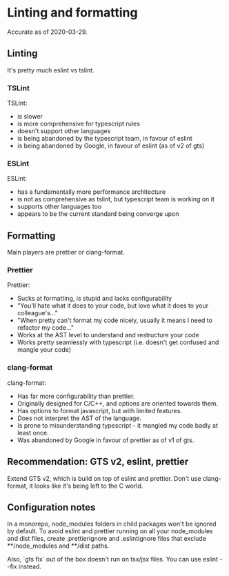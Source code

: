 # Linting and formatting

Accurate as of 2020-03-29.

## Linting

It's pretty much eslint vs tslint.

### TSLint
TSLint:
 - is slower
 - is more comprehensive for typescript rules
 - doesn't support other languages
 - is being abandoned by the typescript team, in favour of eslint
 - is being abandoned by Google, in favour of eslint (as of v2 of gts)

### ESLint
ESLint:
 - has a fundamentally more performance architecture
 - is not as comprehensive as tslint, but typescript team is working on it
 - supports other languages too
 - appears to be the current standard being converge upon

 ## Formatting

 Main players are prettier or clang-format.

 ### Prettier
 Prettier:
  - Sucks at formatting, is stupid and lacks configurability
  - "You'll hate what it does to your code, but love what it does to your colleague's..."
  - "When pretty can't format my code nicely, usually it means I need to refactor my code..."
  - Works at the AST level to understand and restructure your code
  - Works pretty seamlessly with typescript (i.e. doesn't get confused and mangle your code)

  ### clang-format
  clang-format:
   - Has far more configurability than prettier.
   - Originally designed for C/C++, and options are oriented towards them.
   - Has options to format javascript, but with limited features.
   - Does not interpret the AST of the language.
   - Is prone to misunderstanding typescript - it mangled my code badly at least once.
   - Was abandoned by Google in favour of prettier as of v1 of gts.

## Recommendation: GTS v2, eslint, prettier

Extend GTS v2, which is build on top of eslint and prettier. Don't use clang-format, it looks like it's being left to the C world.

## Configuration notes

In a monorepo, node_modules folders in child packages won't be ignored by default.
To avoid eslint and prettier running on all your node_modules and dist files, create 
.prettierignore and .eslintignore files that exclude **/node_modules and **/dist paths.

Also, ´gts fix´ out of the box doesn't run on tsx/jsx files. You can use eslint --fix instead.